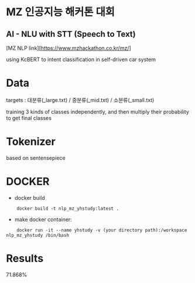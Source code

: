 # MZ 인공지능 해커톤 대회
## AI - NLU with STT (Speech to Text)
[MZ NLP link][https://www.mzhackathon.co.kr/mz/]

using KcBERT to intent classification in self-driven car system

# Data
targets : 대분류(_large.txt) / 중분류(_mid.txt) / 소분류(_small.txt)

training 3 kinds of classes independently, and then multiply their probability to get final classes

# Tokenizer
based on sentensepiece 

# DOCKER
* docker build
```
    docker build -t nlp_mz_yhstudy:latest .
```

* make docker container:
```
    docker run -it --name yhstudy -v (your directory path):/workspace nlp_mz_yhstudy /bin/bash
```

# Results
71.868%
